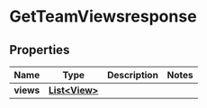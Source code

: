 

# GetTeamViewsresponse


## Properties

| Name | Type | Description | Notes |
|------------ | ------------- | ------------- | -------------|
|**views** | [**List&lt;View&gt;**](View.md) |  |  |



